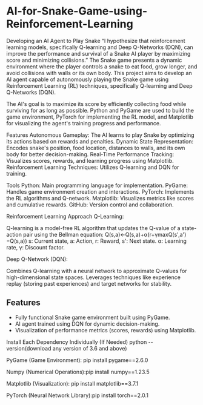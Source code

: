 # AI-for-Snake-Game-using-Reinforcement-Learning
Developing an AI Agent to Play Snake “I hypothesize that reinforcement learning models, specifically Q-learning and Deep Q-Networks (DQN), can improve the performance and survival of a Snake AI player by maximizing score and minimizing collisions.”
The Snake game presents a dynamic environment where the player controls a snake to eat food, grow longer, and avoid collisions with walls or its own body. This project aims to develop an AI agent capable of autonomously playing the Snake game using Reinforcement Learning (RL) techniques, specifically Q-learning and Deep Q-Networks (DQN).

The AI's goal is to maximize its score by efficiently collecting food while surviving for as long as possible. Python and PyGame are used to build the game environment, PyTorch for implementing the RL model, and Matplotlib for visualizing the agent's training progress and performance.

Features
Autonomous Gameplay: The AI learns to play Snake by optimizing its actions based on rewards and penalties.
Dynamic State Representation: Encodes snake's position, food location, distances to walls, and its own body for better decision-making.
Real-Time Performance Tracking: Visualizes scores, rewards, and learning progress using Matplotlib.
Reinforcement Learning Techniques: Utilizes Q-learning and DQN for training.

Tools
Python: Main programming language for implementation.
PyGame: Handles game environment creation and interactions.
PyTorch: Implements the RL algorithms and Q-network.
Matplotlib: Visualizes metrics like scores and cumulative rewards.
GitHub: Version control and collaboration.

Reinforcement Learning Approach
Q-Learning:

Q-learning is a model-free RL algorithm that updates the Q-value of a state-action pair using the Bellman equation:
Q(s,a)←Q(s,a)+α(r+γmaxQ(s',a')−Q(s,a))
s: Current state, a: Action, r: Reward, s': Next state.
α: Learning rate, γ: Discount factor.


Deep Q-Network (DQN):

Combines Q-learning with a neural network to approximate Q-values for high-dimensional state spaces.
Leverages techniques like experience replay (storing past experiences) and target networks for stability.

## Features
- Fully functional Snake game environment built using PyGame.
- AI agent trained using DQN for dynamic decision-making.
- Visualization of performance metrics (scores, rewards) using Matplotlib.

Install Each Dependency Individually (If Needed)
python --version(download any version of 3.6 and above)

PyGame (Game Environment): pip install pygame==2.6.0

Numpy (Numerical Operations):pip install numpy==1.23.5

Matplotlib (Visualization): pip install matplotlib==3.7.1

PyTorch (Neural Network Library):pip install torch==2.0.1




